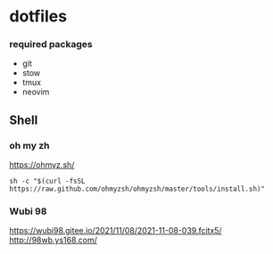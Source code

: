 # dotfiles

### required packages

* git
* stow
* tmux
* neovim

## Shell

### oh my zh
https://ohmyz.sh/
```
sh -c "$(curl -fsSL https://raw.github.com/ohmyzsh/ohmyzsh/master/tools/install.sh)"
```

### Wubi 98
https://wubi98.gitee.io/2021/11/08/2021-11-08-039.fcitx5/
http://98wb.ys168.com/
